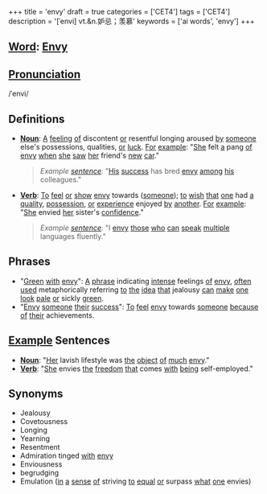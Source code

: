 +++
title = 'envy'
draft = true
categories = ['CET4']
tags = ['CET4']
description = '[ˈenvi] vt.&n.妒忌；羡慕'
keywords = ['ai words', 'envy']
+++

## [Word](/en/post/word/): [Envy](/en/post/envy/)

## [Pronunciation](/en/post/pronunciation/)
/ˈenvi/

## Definitions
- **[Noun](/en/post/noun/)**: [A](/en/post/a/) [feeling](/en/post/feeling/) [of](/en/post/of/) discontent [or](/en/post/or/) resentful longing aroused [by](/en/post/by/) [someone](/en/post/someone/) else's possessions, qualities, [or](/en/post/or/) [luck](/en/post/luck/). [For](/en/post/for/) [example](/en/post/example/): "[She](/en/post/she/) felt [a](/en/post/a/) pang [of](/en/post/of/) [envy](/en/post/envy/) [when](/en/post/when/) [she](/en/post/she/) [saw](/en/post/saw/) [her](/en/post/her/) friend's [new](/en/post/new/) [car](/en/post/car/)."
  
  > _Example [sentence](/en/post/sentence/):_ "[His](/en/post/his/) [success](/en/post/success/) has bred [envy](/en/post/envy/) [among](/en/post/among/) [his](/en/post/his/) colleagues."
  
- **[Verb](/en/post/verb/)**: [To](/en/post/to/) [feel](/en/post/feel/) [or](/en/post/or/) [show](/en/post/show/) [envy](/en/post/envy/) towards ([someone](/en/post/someone/)); [to](/en/post/to/) [wish](/en/post/wish/) [that](/en/post/that/) [one](/en/post/one/) had [a](/en/post/a/) [quality](/en/post/quality/), [possession](/en/post/possession/), [or](/en/post/or/) [experience](/en/post/experience/) enjoyed [by](/en/post/by/) [another](/en/post/another/). [For](/en/post/for/) [example](/en/post/example/): "[She](/en/post/she/) envied [her](/en/post/her/) sister's [confidence](/en/post/confidence/)."

  > _Example [sentence](/en/post/sentence/):_ "I [envy](/en/post/envy/) [those](/en/post/those/) [who](/en/post/who/) [can](/en/post/can/) [speak](/en/post/speak/) [multiple](/en/post/multiple/) languages fluently."

## Phrases
- "[Green](/en/post/green/) [with](/en/post/with/) [envy](/en/post/envy/)": [A](/en/post/a/) [phrase](/en/post/phrase/) indicating [intense](/en/post/intense/) feelings [of](/en/post/of/) [envy](/en/post/envy/), [often](/en/post/often/) [used](/en/post/used/) metaphorically referring [to](/en/post/to/) [the](/en/post/the/) [idea](/en/post/idea/) [that](/en/post/that/) jealousy [can](/en/post/can/) [make](/en/post/make/) [one](/en/post/one/) [look](/en/post/look/) [pale](/en/post/pale/) [or](/en/post/or/) sickly [green](/en/post/green/).
- "[Envy](/en/post/envy/) [someone](/en/post/someone/) [their](/en/post/their/) [success](/en/post/success/)": [To](/en/post/to/) [feel](/en/post/feel/) [envy](/en/post/envy/) towards [someone](/en/post/someone/) [because](/en/post/because/) [of](/en/post/of/) [their](/en/post/their/) achievements.
  
## [Example](/en/post/example/) Sentences
- **[Noun](/en/post/noun/)**: "[Her](/en/post/her/) lavish lifestyle was [the](/en/post/the/) [object](/en/post/object/) [of](/en/post/of/) [much](/en/post/much/) [envy](/en/post/envy/)."
- **[Verb](/en/post/verb/)**: "[She](/en/post/she/) envies [the](/en/post/the/) [freedom](/en/post/freedom/) [that](/en/post/that/) comes [with](/en/post/with/) [being](/en/post/being/) self-employed."

## Synonyms
- Jealousy
- Covetousness
- Longing
- Yearning
- Resentment
- Admiration tinged [with](/en/post/with/) [envy](/en/post/envy/)
- Enviousness
- begrudging
- Emulation ([in](/en/post/in/) [a](/en/post/a/) [sense](/en/post/sense/) [of](/en/post/of/) striving [to](/en/post/to/) [equal](/en/post/equal/) [or](/en/post/or/) surpass [what](/en/post/what/) [one](/en/post/one/) envies)
